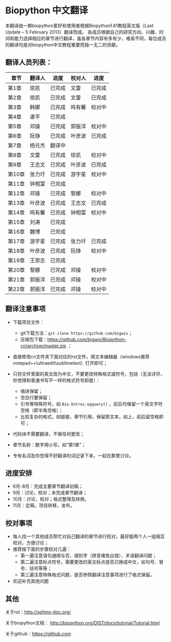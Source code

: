 # Biopython 中文翻译

本翻译由一群biopython爱好和使用者根据Biopython1.61教程英文版（Last Update – 5 February 2013）翻译而成。
各成员根据自己的研究方向、兴趣、时间和能力选择相应的章节进行翻译，虽各章节内容有多有少，难易不同，每位成员
的翻译均是对biopython中文教程重要而独一无二的贡献。

## 翻译人员列表：

| 章节   | 翻译人  | 进度 | 校对人 | 进度 |
| ---- | ---- | ---- | ---- | ---- |
| 第1章  | 徐凯  | 已完成 |文雷 |已完成 |
| 第2章  | 徐凯  | 已完成 |文雷 | 已完成|
| 第3章  |   韩娜  |  已完成   |鸣有馨 |校对中 |
| 第4章  |   谌平 |  已完成   | | |
| 第5章  | 邓操   |  已完成   | 郭振洋 | 校对中 |
| 第6章  | 阮铮   |   已完成 |叶彦波 |已完成 |
| 第7章  | 杨元杰 | 翻译中  | | |
| 第8章  | 文雷    | 已完成  |徐凯 | 校对中|
| 第9章  | 王志文  | 已完成  | 叶彦波 | 已完成 |
| 第10章 | 张力圩  |已完成  | 游宇星 | 校对中 |
| 第11章 | 钟相富  |已完成  | | |
| 第12章 | 邓操 | 已完成  | 黎娜 | 校对中 |
| 第13章 | 叶彦波  | 已完成 | 王志文 | 已完成 |
| 第14章 | 鸣有馨  | 已完成 |钟相富 |校对中 |
| 第15章 | 刘涛 | 已完成  | | |
| 第16章 | 魏博   | 已完成  | | |
| 第17章 | 游宇星 | 已完成  | 张力圩 | 已完成 |
| 第18章 | 叶彦波 | 已完成  |阮铮 |校对中 |
| 第19章 | 王崇志 | 已完成  | | |
| 第20章 | 黎娜 | 已完成 | 邓操 | 校对中 |
| 第21章 | 郭振洋 | 已完成  | 邓操 | 校对中 |
| 第22章 | 郭振洋 | 已完成  | 邓操 | 校对中 |


## 翻译注意事项

- 下载项目文件：
   - git下载方法：`git clone https://github.com/bigwiv`；
   - 压缩包下载：https://github.com/bigwiv/Biopython-cn/archive/master.zip ；
- 直接修改cn文件夹下面对应的rst文件，用文本编辑器（windows推荐notepad++\ultraedit\sublimetext）打开即可；
- 只将文件里面的英文改为中文，不要更改特殊格式或符号，包括（无法详尽，你觉得和普通书写不一样的格式符号即是）：
   - 缩进保留；
   - 空白行要保留；
   - 引号等特殊符号，如 ``Bio.Entrez.egquery()`` ，前后均保留一个英文字符空格（即半角空格）；
   - 比较复杂的格式，如链接，章节引用，保留原文本，如上，前后留空格即可；

- 代码块不需要翻译，不做任何更改；
- 章节名称：数字用小写，如“第1章”；
- 专有名词及你觉得不好翻译的词记录下来，一起在群里讨论。

## 进度安排

- 6月-8月：完成主要章节翻译初稿；
- 9月：讨论，校对；未完成章节翻译；
- 10月：讨论，校对；格式整理及转换。
- 11月：定稿，项目转移，发布。

## 校对事项

- 每人找一个其他成员帮忙对自己翻译的章节进行校对，最好能两个人一组相互校对，方便讨论；
- 推荐按下面的步骤校对几遍：
    - 第一遍注意语句通顺与否、错别字（拼音难免出错）、术语翻译问题；
    - 第二遍注意标点符号，需要更改的英文标点是否已换成中文，如句号、冒号、括号等等；
    - 第三遍注意特殊格式问题，是否参照翻译注意事项进行了格式保留。
- 欢迎补充其他问题

## 其他

关于rst：http://sphinx-doc.org/

关于biopython文档： http://biopython.org/DIST/docs/tutorial/Tutorial.html

关于github：https://github.com
